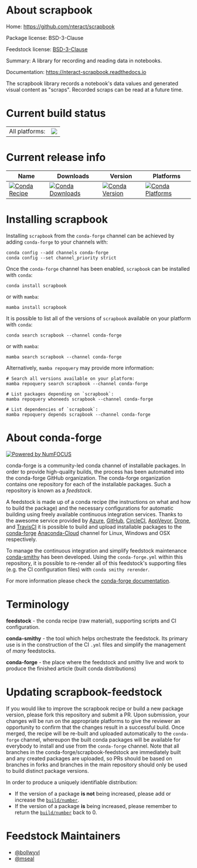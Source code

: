 About scrapbook
===============

Home: https://github.com/nteract/scrapbook

Package license: BSD-3-Clause

Feedstock license: [BSD-3-Clause](https://github.com/conda-forge/nteract-scrapbook-feedstock/blob/main/LICENSE.txt)

Summary: A library for recording and reading data in notebooks. 

Documentation: https://nteract-scrapbook.readthedocs.io

The scrapbook library records a notebook's data values and generated visual
content as "scraps". Recorded scraps can be read at a future time.


Current build status
====================


<table><tr><td>All platforms:</td>
    <td>
      <a href="https://dev.azure.com/conda-forge/feedstock-builds/_build/latest?definitionId=9017&branchName=main">
        <img src="https://dev.azure.com/conda-forge/feedstock-builds/_apis/build/status/nteract-scrapbook-feedstock?branchName=main">
      </a>
    </td>
  </tr>
</table>

Current release info
====================

| Name | Downloads | Version | Platforms |
| --- | --- | --- | --- |
| [![Conda Recipe](https://img.shields.io/badge/recipe-scrapbook-green.svg)](https://anaconda.org/conda-forge/scrapbook) | [![Conda Downloads](https://img.shields.io/conda/dn/conda-forge/scrapbook.svg)](https://anaconda.org/conda-forge/scrapbook) | [![Conda Version](https://img.shields.io/conda/vn/conda-forge/scrapbook.svg)](https://anaconda.org/conda-forge/scrapbook) | [![Conda Platforms](https://img.shields.io/conda/pn/conda-forge/scrapbook.svg)](https://anaconda.org/conda-forge/scrapbook) |

Installing scrapbook
====================

Installing `scrapbook` from the `conda-forge` channel can be achieved by adding `conda-forge` to your channels with:

```
conda config --add channels conda-forge
conda config --set channel_priority strict
```

Once the `conda-forge` channel has been enabled, `scrapbook` can be installed with `conda`:

```
conda install scrapbook
```

or with `mamba`:

```
mamba install scrapbook
```

It is possible to list all of the versions of `scrapbook` available on your platform with `conda`:

```
conda search scrapbook --channel conda-forge
```

or with `mamba`:

```
mamba search scrapbook --channel conda-forge
```

Alternatively, `mamba repoquery` may provide more information:

```
# Search all versions available on your platform:
mamba repoquery search scrapbook --channel conda-forge

# List packages depending on `scrapbook`:
mamba repoquery whoneeds scrapbook --channel conda-forge

# List dependencies of `scrapbook`:
mamba repoquery depends scrapbook --channel conda-forge
```


About conda-forge
=================

[![Powered by
NumFOCUS](https://img.shields.io/badge/powered%20by-NumFOCUS-orange.svg?style=flat&colorA=E1523D&colorB=007D8A)](https://numfocus.org)

conda-forge is a community-led conda channel of installable packages.
In order to provide high-quality builds, the process has been automated into the
conda-forge GitHub organization. The conda-forge organization contains one repository
for each of the installable packages. Such a repository is known as a *feedstock*.

A feedstock is made up of a conda recipe (the instructions on what and how to build
the package) and the necessary configurations for automatic building using freely
available continuous integration services. Thanks to the awesome service provided by
[Azure](https://azure.microsoft.com/en-us/services/devops/), [GitHub](https://github.com/),
[CircleCI](https://circleci.com/), [AppVeyor](https://www.appveyor.com/),
[Drone](https://cloud.drone.io/welcome), and [TravisCI](https://travis-ci.com/)
it is possible to build and upload installable packages to the
[conda-forge](https://anaconda.org/conda-forge) [Anaconda-Cloud](https://anaconda.org/)
channel for Linux, Windows and OSX respectively.

To manage the continuous integration and simplify feedstock maintenance
[conda-smithy](https://github.com/conda-forge/conda-smithy) has been developed.
Using the ``conda-forge.yml`` within this repository, it is possible to re-render all of
this feedstock's supporting files (e.g. the CI configuration files) with ``conda smithy rerender``.

For more information please check the [conda-forge documentation](https://conda-forge.org/docs/).

Terminology
===========

**feedstock** - the conda recipe (raw material), supporting scripts and CI configuration.

**conda-smithy** - the tool which helps orchestrate the feedstock.
                   Its primary use is in the construction of the CI ``.yml`` files
                   and simplify the management of *many* feedstocks.

**conda-forge** - the place where the feedstock and smithy live and work to
                  produce the finished article (built conda distributions)


Updating scrapbook-feedstock
============================

If you would like to improve the scrapbook recipe or build a new
package version, please fork this repository and submit a PR. Upon submission,
your changes will be run on the appropriate platforms to give the reviewer an
opportunity to confirm that the changes result in a successful build. Once
merged, the recipe will be re-built and uploaded automatically to the
`conda-forge` channel, whereupon the built conda packages will be available for
everybody to install and use from the `conda-forge` channel.
Note that all branches in the conda-forge/scrapbook-feedstock are
immediately built and any created packages are uploaded, so PRs should be based
on branches in forks and branches in the main repository should only be used to
build distinct package versions.

In order to produce a uniquely identifiable distribution:
 * If the version of a package **is not** being increased, please add or increase
   the [``build/number``](https://docs.conda.io/projects/conda-build/en/latest/resources/define-metadata.html#build-number-and-string).
 * If the version of a package **is** being increased, please remember to return
   the [``build/number``](https://docs.conda.io/projects/conda-build/en/latest/resources/define-metadata.html#build-number-and-string)
   back to 0.

Feedstock Maintainers
=====================

* [@bollwyvl](https://github.com/bollwyvl/)
* [@mseal](https://github.com/mseal/)

